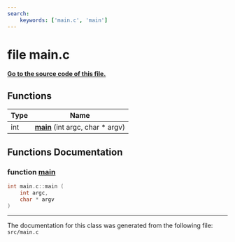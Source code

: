 ```yaml
---
search:
    keywords: ['main.c', 'main']
---
```


# file main.c

**[Go to the source code of this file.](main_8c_source.md)**
## Functions

|Type|Name|
|-----|-----|
|int|[**main**](main_8c.md#1a0ddf1224851353fc92bfbff6f499fa97) (int argc, char \* argv) |


## Functions Documentation

### function <a id="1a0ddf1224851353fc92bfbff6f499fa97" href="#1a0ddf1224851353fc92bfbff6f499fa97">main</a>

```cpp
int main.c::main (
    int argc,
    char * argv
)
```





----------------------------------------
The documentation for this class was generated from the following file: `src/main.c`
